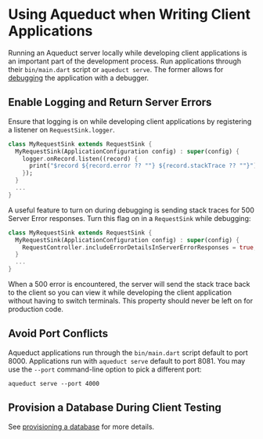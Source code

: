 # Using Aqueduct when Writing Client Applications

Running an Aqueduct server locally while developing client applications is an important part of the development process. Run applications through their `bin/main.dart` script or `aqueduct serve`. The former allows for [debugging](debugger.md) the application with a debugger.

## Enable Logging and Return Server Errors

Ensure that logging is on while developing client applications by registering a listener on `RequestSink.logger`.

```dart
class MyRequestSink extends RequestSink {
  MyRequestSink(ApplicationConfiguration config) : super(config) {
    logger.onRecord.listen((record) {
      print("$record ${record.error ?? ""} ${record.stackTrace ?? ""}");
    });
  }
  ...
}
```

A useful feature to turn on during debugging is sending stack traces for 500 Server Error responses. Turn this flag on in a `RequestSink` while debugging:

```dart
class MyRequestSink extends RequestSink {
  MyRequestSink(ApplicationConfiguration config) : super(config) {
    RequestController.includeErrorDetailsInServerErrorResponses = true;
  }
  ...
}
```

When a 500 error is encountered, the server will send the stack trace back to the client so you can view it while developing the client application without having to switch terminals. This property should never be left on for production code.

## Avoid Port Conflicts

Aqueduct applications run through the `bin/main.dart` script default to port 8000. Applications run with `aqueduct serve` default to port 8081. You may use the `--port` command-line option to pick a different port:

```
aqueduct serve --port 4000
```

## Provision a Database During Client Testing

See [provisioning a database](database.md) for more details.
